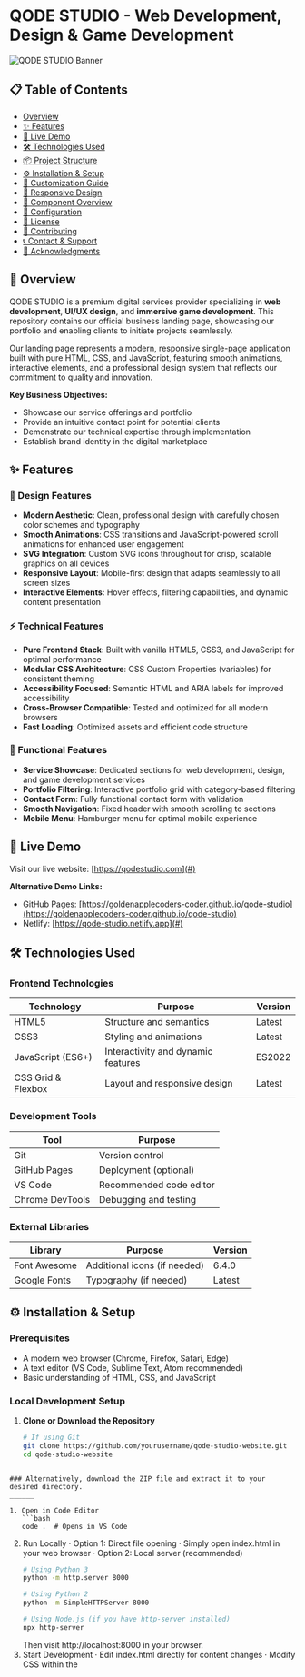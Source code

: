 # QODE STUDIO - Web Development, Design & Game Development

![QODE STUDIO Banner](https://via.placeholder.com/1200x400/6366f1/ffffff?text=QODE+STUDIO) <!-- Replace with your actual banner image -->

## 📋 Table of Contents

- [Overview](#-overview)
- [✨ Features](#-features)
- [🚀 Live Demo](#-live-demo)
- [🛠️ Technologies Used](#️-technologies-used)
- [📦 Project Structure](#-project-structure)
- [⚙️ Installation & Setup](#️-installation--setup)
- [🎨 Customization Guide](#-customization-guide)
- [📱 Responsive Design](#-responsive-design)
- [🧩 Component Overview](#-component-overview)
- [🔧 Configuration](#-configuration)
- [📄 License](#-license)
- [🤝 Contributing](#-contributing)
- [📞 Contact & Support](#-contact--support)
- [🙏 Acknowledgments](#-acknowledgments)

## 🎯 Overview

QODE STUDIO is a premium digital services provider specializing in **web development**, **UI/UX design**, and **immersive game development**. This repository contains our official business landing page, showcasing our portfolio and enabling clients to initiate projects seamlessly.

Our landing page represents a modern, responsive single-page application built with pure HTML, CSS, and JavaScript, featuring smooth animations, interactive elements, and a professional design system that reflects our commitment to quality and innovation.

**Key Business Objectives:**
- Showcase our service offerings and portfolio
- Provide an intuitive contact point for potential clients
- Demonstrate our technical expertise through implementation
- Establish brand identity in the digital marketplace

## ✨ Features

### 🎨 Design Features
- **Modern Aesthetic**: Clean, professional design with carefully chosen color schemes and typography
- **Smooth Animations**: CSS transitions and JavaScript-powered scroll animations for enhanced user engagement
- **SVG Integration**: Custom SVG icons throughout for crisp, scalable graphics on all devices
- **Responsive Layout**: Mobile-first design that adapts seamlessly to all screen sizes
- **Interactive Elements**: Hover effects, filtering capabilities, and dynamic content presentation

### ⚡ Technical Features
- **Pure Frontend Stack**: Built with vanilla HTML5, CSS3, and JavaScript for optimal performance
- **Modular CSS Architecture**: CSS Custom Properties (variables) for consistent theming
- **Accessibility Focused**: Semantic HTML and ARIA labels for improved accessibility
- **Cross-Browser Compatible**: Tested and optimized for all modern browsers
- **Fast Loading**: Optimized assets and efficient code structure

### 🔧 Functional Features
- **Service Showcase**: Dedicated sections for web development, design, and game development services
- **Portfolio Filtering**: Interactive portfolio grid with category-based filtering
- **Contact Form**: Fully functional contact form with validation
- **Smooth Navigation**: Fixed header with smooth scrolling to sections
- **Mobile Menu**: Hamburger menu for optimal mobile experience

## 🚀 Live Demo

Visit our live website: [https://qodestudio.com](#) 

**Alternative Demo Links:**
- GitHub Pages: [https://goldenapplecoders-coder.github.io/qode-studio](https://goldenapplecoders-coder.github.io/qode-studio)
- Netlify: [https://qode-studio.netlify.app](#)

## 🛠️ Technologies Used

### Frontend Technologies
| Technology | Purpose | Version |
|------------|---------|---------|
| HTML5 | Structure and semantics | Latest |
| CSS3 | Styling and animations | Latest |
| JavaScript (ES6+) | Interactivity and dynamic features | ES2022 |
| CSS Grid & Flexbox | Layout and responsive design | Latest |

### Development Tools
| Tool | Purpose |
|------|---------|
| Git | Version control |
| GitHub Pages | Deployment (optional) |
| VS Code | Recommended code editor |
| Chrome DevTools | Debugging and testing |

### External Libraries
| Library | Purpose | Version |
|---------|---------|---------|
| Font Awesome | Additional icons (if needed) | 6.4.0 |
| Google Fonts | Typography (if needed) | Latest |


## ⚙️ Installation & Setup

### Prerequisites
- A modern web browser (Chrome, Firefox, Safari, Edge)
- A text editor (VS Code, Sublime Text, Atom recommended)
- Basic understanding of HTML, CSS, and JavaScript

### Local Development Setup

1. **Clone or Download the Repository**
   ```bash
   # If using Git
   git clone https://github.com/yourusername/qode-studio-website.git
   cd qode-studio-website
```

### Alternatively, download the ZIP file and extract it to your desired directory.
______

1. Open in Code Editor
   ```bash
   code .  # Opens in VS Code
   ```
2. Run Locally
   · Option 1: Direct file opening
     · Simply open index.html in your web browser
   · Option 2: Local server (recommended)
     ```bash
     # Using Python 3
     python -m http.server 8000
     
     # Using Python 2
     python -m SimpleHTTPServer 8000
     
     # Using Node.js (if you have http-server installed)
     npx http-server
     ```
     Then visit http://localhost:8000 in your browser.
3. Start Development
   · Edit index.html directly for content changes
   · Modify CSS within the <style> tags
   · Update JavaScript within the <script> tags
   · Refresh your browser to see changes

Deployment Options

GitHub Pages

1. Create a new GitHub repository
2. Upload all project files
3. Go to Repository Settings → Pages
4. Select "Deploy from branch" and choose main/master branch
5. Your site will be available at https://yourusername.github.io/repository-name

Netlify

1. Drag and drop your project folder to Netlify Drop
2. Or connect your GitHub repository for continuous deployment
3. Your site will be available with a .netlify.app domain

Traditional Web Hosting

1. Upload all files to your web hosting via FTP/SFTP
2. Ensure index.html is in the root directory
3. Visit your domain to verify the site is working

🎨 Customization Guide

Color Scheme Customization

The website uses CSS custom properties for easy theming. Locate the :root selector in the CSS section and modify these values:

```css
:root {
  --primary: #6366f1;      /* Main brand color */
  --primary-dark: #4f46e5; /* Darker shade for hover states */
  --secondary: #f59e0b;    /* Accent color */
  --dark: #1f2937;         /* Text and dark elements */
  --light: #f8fafc;        /* Background color */
  --gray: #6b7280;         /* Secondary text */
  --transition: all 0.3s ease; /* Global transition timing */
}
```

Content Updates

Hero Section

Update the main headline and description in the hero section:

```html
<section class="hero" id="home">
  <div class="container">
    <div class="hero-content">
      <h1>Crafting Digital Experiences That Captivate</h1>
      <p>Your updated value proposition goes here...</p>
      <div class="hero-btns">
        <a href="#portfolio" class="btn">View Our Work</a>
        <a href="#contact" class="btn btn-secondary">Start a Project</a>
      </div>
    </div>
  </div>
</section>
```

Services Section

Modify the services offered in the services grid:

```html
<div class="service-card">
  <div class="service-icon">
    <!-- Your custom SVG icon -->
  </div>
  <h3>Your Service Title</h3>
  <p>Detailed description of your service...</p>
</div>
```

Portfolio Items

Add your actual portfolio projects:

```html
<div class="portfolio-item" data-category="web">
  <div class="portfolio-img" style="background-image: url('assets/images/portfolio/your-project.jpg');"></div>
  <div class="portfolio-overlay">
    <h3>Your Project Name</h3>
    <p>Project description</p>
    <a href="#" class="btn btn-secondary">View Details</a>
  </div>
</div>
```

Contact Form Configuration

The contact form currently uses a JavaScript alert on submission. For production use, integrate with a form service:

Formspree Integration

1. Sign up at Formspree
2. Replace the form element with:

```html
<form action="https://formspree.io/f/your-form-id" method="POST">
  <!-- form fields -->
</form>
```

Netlify Forms

1. Add netlify attribute to the form:

```html
<form name="contact" method="POST" netlify>
  <!-- form fields -->
</form>
```

Adding New Sections

To add a new section to the landing page:

1. Add the HTML structure following the existing pattern
2. Extend the CSS with new styles
3. Update the navigation menu
4. Add any necessary JavaScript functionality

📱 Responsive Design

Our website implements a mobile-first responsive design approach with the following breakpoints:

· Mobile: 0px - 576px
· Tablet: 577px - 768px
· Small Desktop: 769px - 992px
· Large Desktop: 993px and above

Responsive Features

· Flexible Grid System: CSS Grid and Flexbox for adaptive layouts
· Fluid Typography: Relative units (rem, em) for scalable text
· Adaptive Images: Responsive images that scale with viewport
· Mobile Navigation: Hamburger menu for mobile devices
· Touch-Friendly: Appropriately sized touch targets for mobile users

🧩 Component Overview

Navigation Component

· Fixed positioning with scroll effects
· Smooth scrolling to sections
· Mobile-responsive hamburger menu
· Active state indicators

Service Cards

· Hover effects with color transitions
· SVG icon integration
· Consistent spacing and typography
· Mobile-optimized layout

Portfolio Grid

· Category-based filtering system
· Hover overlays with project information
· Responsive grid layout
· Image optimization ready

Contact Form

· Client-side validation
· Accessible form labels
· Responsive layout
· Multiple contact methods

🔧 Configuration

JavaScript Configuration

The main JavaScript functionality includes:

```javascript
// Mobile Menu Toggle
const menuToggle = document.getElementById('menuToggle');
const navLinks = document.getElementById('navLinks');

// Header Scroll Effect
window.addEventListener('scroll', () => {
  if (window.scrollY > 100) {
    header.classList.add('scrolled');
  } else {
    header.classList.remove('scrolled');
  }
});

// Portfolio Filtering
const filterButtons = document.querySelectorAll('.filter-btn');
const portfolioItems = document.querySelectorAll('.portfolio-item');

// Form Submission Handling
const projectForm = document.getElementById('projectForm');

// Scroll Animations
const fadeElements = document.querySelectorAll('.fade-in');
```

Performance Optimization Tips

1. Image Optimization
   · Compress images before uploading
   · Use WebP format with JPEG fallbacks
   · Implement lazy loading for portfolio images
2. CSS Optimization
   · Minimize CSS by removing unused styles
   · Use efficient selectors
   · Leverage CSS containment where possible
3. JavaScript Optimization
   · Defer non-critical JavaScript
   · Minimize DOM manipulations
   · Use event delegation where appropriate

📄 License

This project is licensed under the MIT License - see the LICENSE file for details.

Summary of MIT License:

· Permission is granted to use, copy, modify, merge, publish, distribute, sublicense, and/or sell copies of the Software
· Appropriate credit must be given to the original author
· The software is provided "as is" without warranty of any kind

For full license terms, please refer to the LICENSE file in the project root.

🤝 Contributing

We welcome contributions from the community! Whether you're fixing bugs, improving documentation, or suggesting new features, your help is appreciated.

How to Contribute

1. Fork the Repository
   · Click the 'Fork' button at the top right of the repository page
2. Create a Feature Branch
   ```bash
   git checkout -b feature/AmazingFeature
   ```
3. Commit Your Changes
   ```bash
   git commit -m 'Add some AmazingFeature'
   ```
4. Push to the Branch
   ```bash
   git push origin feature/AmazingFeature
   ```
5. Open a Pull Request
   · Describe your changes and the problem they solve
   · Include screenshots for visual changes
   · Ensure all code follows existing style conventions

Development Guidelines

· Follow existing code style and formatting
· Test changes across multiple browsers and devices
· Update documentation when changing functionality
· Write clear, descriptive commit messages

📞 Contact & Support

We're here to help with any questions or issues you might have:

Business Inquiries

· Email: hello@qodestudio.com
· Phone: +1 (555) 123-4567
· Address: 123 Digital Street, Tech City
· Website: https://qodestudio.com

Technical Support

· GitHub Issues: Create an issue
· Documentation: Check this README and the /docs folder
· Community: Join our Discord community for discussions

Connect With Us

· Twitter
· LinkedIn
· GitHub
· Dribbble

🙏 Acknowledgments

We would like to thank the following resources and communities that made this project possible:

Technologies & Libraries

· CSS Grid & Flexbox: For modern layout capabilities
· SVG: For scalable vector graphics
· GitHub: For hosting and version control
· Visual Studio Code: For an excellent development experience

Inspiration

· Modern web design trends and patterns
· The open-source community for continuous learning
· Our clients for inspiring us to create exceptional digital experiences

Contributors

· Your Name - Lead Developer & Designer
· Contributor Name - Role

---

<div align="center">

QODE STUDIO © 2025. Crafting exceptional digital experiences.

Privacy Policy | Terms of Service | Back to Top

</div>
